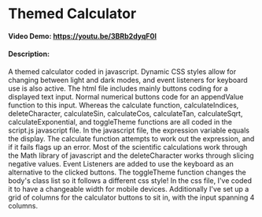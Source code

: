 # Themed Calculator
#### Video Demo: https://youtu.be/3BRb2dyqF0I
#### Description:
A themed calculator coded in javascript. Dynamic CSS styles allow for changing between light and dark modes, and event listeners for keyboard use is also active.
The html file includes mainly buttons coding for a displayed text input. Normal numerical buttons code for an appendValue function to this input. Whereas the calculate function, calculateIndices, deleteCharacter, calculateSin, calculateCos, calculateTan, calculateSqrt, calculateExponential, and toggleTheme functions are all coded in the script.js javascript file.
In the javascript file, the expression variable equals the display. The calculate function attempts to work out the expression, and if it fails flags up an error. Most of the scientific calculations work through the Math library of javascript and the deleteCharacter works through slicing negative values. Event Listeners are added to use the keyboard as an alternative to the clicked buttons. The toggleTheme function changes the body's class list so it follows a different css style!
In the css file, I've coded it to have a changeable width for mobile devices. Additionally I've set up a grid of columns for the calculator buttons to sit in, with the input spanning 4 columns.
